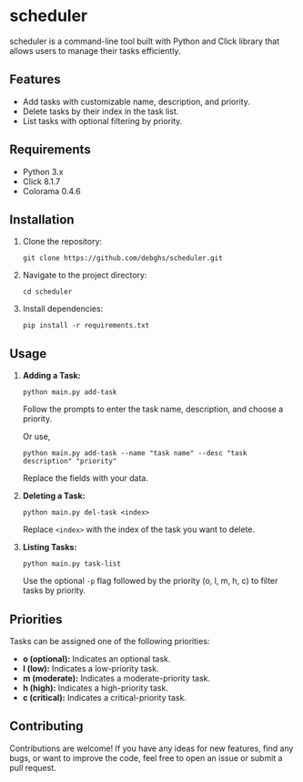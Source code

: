 # scheduler

scheduler is a command-line tool built with Python and Click library that allows users to manage their tasks efficiently.

## Features

- Add tasks with customizable name, description, and priority.
- Delete tasks by their index in the task list.
- List tasks with optional filtering by priority.

## Requirements

- Python 3.x
- Click 8.1.7
- Colorama 0.4.6

## Installation

1. Clone the repository:

    ```
    git clone https://github.com/debghs/scheduler.git
    ```

2. Navigate to the project directory:

    ```
    cd scheduler
    ```

3. Install dependencies:

    ```
    pip install -r requirements.txt
    ```

## Usage

1. **Adding a Task:**

    ```
    python main.py add-task
    ```

    Follow the prompts to enter the task name, description, and choose a priority.

   Or use,
   
    ```
    python main.py add-task --name "task name" --desc "task description" "priority"
    ```
    Replace the fields with your data.

3. **Deleting a Task:**

    ```
    python main.py del-task <index>
    ```

    Replace `<index>` with the index of the task you want to delete.

4. **Listing Tasks:**

    ```
    python main.py task-list
    ```

    Use the optional `-p` flag followed by the priority (o, l, m, h, c) to filter tasks by priority.

## Priorities

Tasks can be assigned one of the following priorities:

- **o (optional):** Indicates an optional task.
- **l (low):** Indicates a low-priority task.
- **m (moderate):** Indicates a moderate-priority task.
- **h (high):** Indicates a high-priority task.
- **c (critical):** Indicates a critical-priority task.

## Contributing

Contributions are welcome! If you have any ideas for new features, find any bugs, or want to improve the code, feel free to open an issue or submit a pull request.
